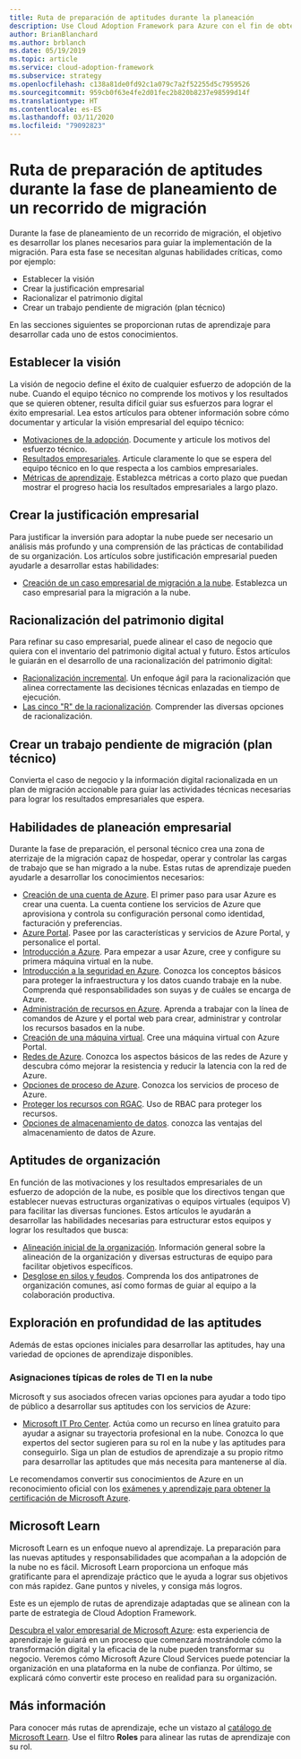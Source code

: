 ```yaml
---
title: Ruta de preparación de aptitudes durante la planeación
description: Use Cloud Adoption Framework para Azure con el fin de obtener información sobre la ruta de preparación de las aptitudes durante la fase de planeamiento de la migración.
author: BrianBlanchard
ms.author: brblanch
ms.date: 05/19/2019
ms.topic: article
ms.service: cloud-adoption-framework
ms.subservice: strategy
ms.openlocfilehash: c138a81de0fd92c1a079c7a2f52255d5c7959526
ms.sourcegitcommit: 959cb0f63e4fe2d01fec2b820b8237e98599d14f
ms.translationtype: HT
ms.contentlocale: es-ES
ms.lasthandoff: 03/11/2020
ms.locfileid: "79092823"
---
```

# <a name="skills-readiness-path-during-the-plan-phase-of-a-migration-journey"></a>Ruta de preparación de aptitudes durante la fase de planeamiento de un recorrido de migración

Durante la fase de planeamiento de un recorrido de migración, el objetivo es desarrollar los planes necesarios para guiar la implementación de la migración. Para esta fase se necesitan algunas habilidades críticas, como por ejemplo:

- Establecer la visión
- Crear la justificación empresarial
- Racionalizar el patrimonio digital
- Crear un trabajo pendiente de migración (plan técnico)

En las secciones siguientes se proporcionan rutas de aprendizaje para desarrollar cada uno de estos conocimientos.

## <a name="establish-the-vision"></a>Establecer la visión

La visión de negocio define el éxito de cualquier esfuerzo de adopción de la nube. Cuando el equipo técnico no comprende los motivos y los resultados que se quieren obtener, resulta difícil guiar sus esfuerzos para lograr el éxito empresarial. Lea estos artículos para obtener información sobre cómo documentar y articular la visión empresarial del equipo técnico:

- [Motivaciones de la adopción](./motivations.md). Documente y articule los motivos del esfuerzo técnico.
- [Resultados empresariales](./business-outcomes/index.md). Articule claramente lo que se espera del equipo técnico en lo que respecta a los cambios empresariales.
- [Métricas de aprendizaje](./learning-metrics.md). Establezca métricas a corto plazo que puedan mostrar el progreso hacia los resultados empresariales a largo plazo.

## <a name="build-the-business-justification"></a>Crear la justificación empresarial

Para justificar la inversión para adoptar la nube puede ser necesario un análisis más profundo y una comprensión de las prácticas de contabilidad de su organización. Los artículos sobre justificación empresarial pueden ayudarle a desarrollar estas habilidades:

- [Creación de un caso empresarial de migración a la nube](./cloud-migration-business-case.md). Establezca un caso empresarial para la migración a la nube.

## <a name="rationalize-the-digital-estate"></a>Racionalización del patrimonio digital

Para refinar su caso empresarial, puede alinear el caso de negocio que quiera con el inventario del patrimonio digital actual y futuro. Estos artículos le guiarán en el desarrollo de una racionalización del patrimonio digital:

- [Racionalización incremental](../digital-estate/rationalize.md). Un enfoque ágil para la racionalización que alinea correctamente las decisiones técnicas enlazadas en tiempo de ejecución.
- [Las cinco "R" de la racionalización](../digital-estate/5-rs-of-rationalization.md). Comprender las diversas opciones de racionalización.

## <a name="create-a-migration-backlog-technical-plan"></a>Crear un trabajo pendiente de migración (plan técnico)

Convierta el caso de negocio y la información digital racionalizada en un plan de migración accionable para guiar las actividades técnicas necesarias para lograr los resultados empresariales que espera.

## <a name="business-planning-skills"></a>Habilidades de planeación empresarial

Durante la fase de preparación, el personal técnico crea una zona de aterrizaje de la migración capaz de hospedar, operar y controlar las cargas de trabajo que se han migrado a la nube. Estas rutas de aprendizaje pueden ayudarle a desarrollar los conocimientos necesarios:

- [Creación de una cuenta de Azure](https://docs.microsoft.com/learn/modules/create-an-azure-account). El primer paso para usar Azure es crear una cuenta. La cuenta contiene los servicios de Azure que aprovisiona y controla su configuración personal como identidad, facturación y preferencias.
- [Azure Portal](https://docs.microsoft.com/learn/modules/tour-azure-portal). Pasee por las características y servicios de Azure Portal, y personalice el portal.
- [Introducción a Azure](https://docs.microsoft.com/learn/modules/welcome-to-azure). Para empezar a usar Azure, cree y configure su primera máquina virtual en la nube.
- [Introducción a la seguridad en Azure](https://docs.microsoft.com/learn/modules/intro-to-security-in-azure). Conozca los conceptos básicos para proteger la infraestructura y los datos cuando trabaje en la nube. Comprenda qué responsabilidades son suyas y de cuáles se encarga de Azure.
- [Administración de recursos en Azure](https://docs.microsoft.com/learn/paths/manage-resources-in-azure). Aprenda a trabajar con la línea de comandos de Azure y el portal web para crear, administrar y controlar los recursos basados en la nube.
- [Creación de una máquina virtual](https://docs.microsoft.com/learn/modules/create-windows-virtual-machine-in-azure). Cree una máquina virtual con Azure Portal.
- [Redes de Azure](https://docs.microsoft.com/learn/modules/intro-to-azure-networking). Conozca los aspectos básicos de las redes de Azure y descubra cómo mejorar la resistencia y reducir la latencia con la red de Azure.
- [Opciones de proceso de Azure](https://docs.microsoft.com/learn/modules/intro-to-azure-compute). Conozca los servicios de proceso de Azure.
- [Proteger los recursos con RGAC](https://docs.microsoft.com/learn/modules/secure-azure-resources-with-rbac). Uso de RBAC para proteger los recursos.
- [Opciones de almacenamiento de datos](https://docs.microsoft.com/learn/modules/intro-to-data-in-azure/index). conozca las ventajas del almacenamiento de datos de Azure.

## <a name="organizational-skills"></a>Aptitudes de organización

En función de las motivaciones y los resultados empresariales de un esfuerzo de adopción de la nube, es posible que los directivos tengan que establecer nuevas estructuras organizativas o equipos virtuales (equipos V) para facilitar las diversas funciones. Estos artículos le ayudarán a desarrollar las habilidades necesarias para estructurar estos equipos y lograr los resultados que busca:

- [Alineación inicial de la organización](../organize/index.md). Información general sobre la alineación de la organización y diversas estructuras de equipo para facilitar objetivos específicos.
- [Desglose en silos y feudos](../organize/fiefdoms-silos.md). Comprenda los dos antipatrones de organización comunes, así como formas de guiar al equipo a la colaboración productiva.

## <a name="deeper-skills-exploration"></a>Exploración en profundidad de las aptitudes

Además de estas opciones iniciales para desarrollar las aptitudes, hay una variedad de opciones de aprendizaje disponibles.

### <a name="typical-mappings-of-cloud-it-roles"></a>Asignaciones típicas de roles de TI en la nube

Microsoft y sus asociados ofrecen varias opciones para ayudar a todo tipo de público a desarrollar sus aptitudes con los servicios de Azure:

- [Microsoft IT Pro Center](https://www.microsoft.com/itpro). Actúa como un recurso en línea gratuito para ayudar a asignar su trayectoria profesional en la nube. Conozca lo que expertos del sector sugieren para su rol en la nube y las aptitudes para conseguirlo. Siga un plan de estudios de aprendizaje a su propio ritmo para desarrollar las aptitudes que más necesita para mantenerse al día.

Le recomendamos convertir sus conocimientos de Azure en un reconocimiento oficial con los [exámenes y aprendizaje para obtener la certificación de Microsoft Azure](https://www.microsoft.com/learning/azure-certification.aspx).

## <a name="microsoft-learn"></a>Microsoft Learn

Microsoft Learn es un enfoque nuevo al aprendizaje. La preparación para las nuevas aptitudes y responsabilidades que acompañan a la adopción de la nube no es fácil. Microsoft Learn proporciona un enfoque más gratificante para el aprendizaje práctico que le ayuda a lograr sus objetivos con más rapidez. Gane puntos y niveles, y consiga más logros.

Este es un ejemplo de rutas de aprendizaje adaptadas que se alinean con la parte de estrategia de Cloud Adoption Framework.

[Descubra el valor empresarial de Microsoft Azure](https://docs.microsoft.com/learn/paths/learn-business-value-of-azure): esta experiencia de aprendizaje le guiará en un proceso que comenzará mostrándole cómo la transformación digital y la eficacia de la nube pueden transformar su negocio. Veremos cómo Microsoft Azure Cloud Services puede potenciar la organización en una plataforma en la nube de confianza. Por último, se explicará cómo convertir este proceso en realidad para su organización.

## <a name="learn-more"></a>Más información

Para conocer más rutas de aprendizaje, eche un vistazo al [catálogo de Microsoft Learn](https://docs.microsoft.com/learn/browse). Use el filtro **Roles** para alinear las rutas de aprendizaje con su rol.

